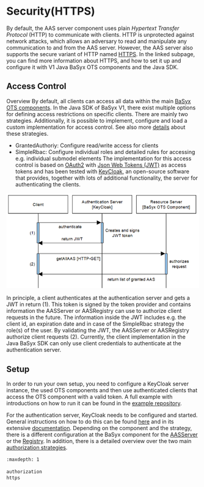 # Security(HTTPS)

By default, the AAS server component uses plain *Hypertext Transfer Protocol* (HTTP) to communicate with clients. HTTP is unprotected against network attacks, which allows an adversary to read and manipulate any communication to and from the AAS server. However, the AAS server also supports the secure variant of HTTP named [HTTPS](./https.md). In the linked subpage, you can find more information about HTTPS, and how to set it up and configure it with V1 Java BaSyx OTS components and the Java SDK.

## Access Control
Overview By default, all clients can access all data within the main [BaSyx OTS components](../index.md). In the Java SDK of BaSyx V1, there exist multiple options for defining access restrictions on specific clients. There are mainly two strategies. Additionally, it is possible to implement, configure and load a custom implementation for access control. See also more [details](../security/authorization.md) about these strategies.

* GrantedAuthoriy: Configure read/write access for clients
* SimpleRbac: Configure individual roles and detailed rules for accessing e.g. individual submodel elements
The implementation for this access control is based on [OAuth2](https://oauth.net/2/) with [Json Web Tokens (JWT)](https://jwt.io/introduction) as access tokens and has been tested with [KeyCloak](https://www.keycloak.org), an open-source software that provides, together with lots of additional functionality, the server for authenticating the clients.

![Overview over Access Control Setup with default BaSyx V1 Java SDK implementation](./images/BaSyx.Security.Overview.png)

In principle, a client authenticates at the authentication server and gets a JWT in return (1). This token is signed by the token provider and contains information the AASServer or AASRegistry can use to authorize client requests in the future. The information inside the JWT includes e.g. the client id, an expiration date and in case of the SimpleRbac strategy the role(s) of the user. By validating the JWT, the AASServer or AASRegistry authorize client requests (2). Currently, the client implementation in the Java BaSyx SDK can only use client credentials to authenticate at the authentication server.

## Setup
In order to run your own setup, you need to configure a KeyCloak server instance, the used OTS components and then use authenticated clients that access the OTS component with a valid token. A full example with introductions on how to run it can be found in the [example repository](https://github.com/eclipse-basyx/basyx-java-examples/tree/main/basyx.examples/src/main/java/org/eclipse/basyx/examples/scenarios/authorization/combined).

For the authentication server, KeyCloak needs to be configured and started. General instructions on how to do this can be found [here](../../../scenarios/authorization.md) and in its extensive [documentation](https://www.keycloak.org/docs/latest/server_admin/#configuring-authentication_server_administration_guide). Depending on the component and the strategy, there is a different configuration at the BaSyx component for the [AASServer](../aas-server/features/authorization.md) or the [Registry](../registry/features/authorization.md). In addition, there is a detailed overview over the two main [authorization strategies](../security/authorization.md).

```{toctree}
:maxdepth: 1

authorization
https

``` 
